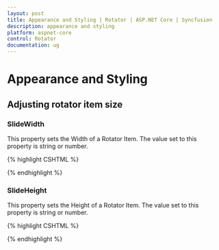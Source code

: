 ```yaml
---
layout: post
title: Appearance and Styling | Rotator | ASP.NET Core | Syncfusion
description: appearance and styling
platform: aspnet-core
control: Rotator
documentation: ug
---
```


# Appearance and Styling

## Adjusting rotator item size

### SlideWidth

This property sets the Width of a Rotator Item. The value set to this property is string or number.

{% highlight CSHTML %}

<ej-rotator id="rot" datasource="ViewBag.datasource" slide-height="350px"  slide-width="600px" is-responsive="true">
    <e-rotator-fields text="text" url="url" />
</ej-rotator

{% endhighlight %}

### SlideHeight

This property sets the Height of a Rotator Item. The value set to this property is string or number.

{% highlight CSHTML %}

<ej-rotator id="rot" datasource="ViewBag.datasource" slide-height="350px"  slide-width="600px" is-responsive="true">
    <e-rotator-fields text="text" url="url" />
</ej-rotator

{% endhighlight %}